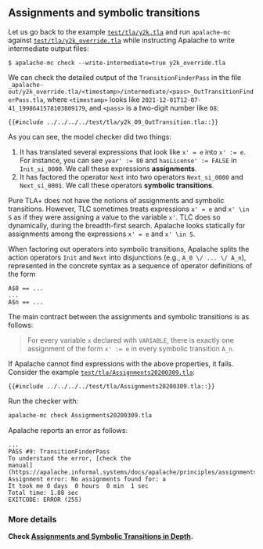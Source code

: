 <a name="assignments"></a>
<a name="symbolicTransitions"></a>
## Assignments and symbolic transitions

Let us go back to the example
[`test/tla/y2k.tla`](https://github.com/informalsystems/apalache/blob/unstable/test/tla/y2k.tla)
and run `apalache-mc` against
[`test/tla/y2k_override.tla`](https://github.com/informalsystems/apalache/blob/unstable/test/tla/y2k_override.tla)
while instructing Apalache to write intermediate output files:

```console
$ apalache-mc check --write-intermediate=true y2k_override.tla
```

We can check the detailed output of the `TransitionFinderPass` in the file
`_apalache-out/y2k_override.tla/<timestamp>/intermediate/<pass>_OutTransitionFinderPass.tla`, where
`<timestamp>` looks like `2021-12-01T12-07-41_1998641578103809179`, and `<pass>` is a two-digit number like `08`:

```tla
{{#include ../../../../test/tla/y2k_09_OutTransition.tla::}}
```

As you can see, the model checker did two things:

1. It has translated several expressions that look like `x' = e` into `x' := e`.
   For instance, you can see `year' := 80` and `hasLicense' := FALSE` in
   `Init_si_0000`. We call these expressions **assignments**.
1. It has factored the operator `Next` into two operators `Next_si_0000` and `Next_si_0001`.
   We call these operators **symbolic transitions**.

Pure TLA+ does not have the notions of assignments and symbolic
transitions.  However, TLC sometimes treats expressions `x' = e` and `x' \in S`
as if they were assigning a value to the variable `x'`. TLC does so
dynamically, during the breadth-first search. Apalache looks statically for assignments
among the expressions `x' = e` and `x' \in S`.

When factoring out operators into symbolic transitions, Apalache splits the
action operators `Init` and `Next` into disjunctions (e.g., `A_0 \/ ... \/ A_n`),
represented in the concrete syntax as a sequence of operator definitions of the
form

``` tla
A$0 == ...
...
A$n == ...
```

The main contract between the assignments and symbolic transitions is as
follows:

> For every variable `x` declared with `VARIABLE`, there is exactly one
> assignment of the form `x' := e` in every symbolic transition `A_n`.

If Apalache cannot find expressions with the above properties, it fails.
Consider the example
[`test/tla/Assignments20200309.tla`](https://github.com/informalsystems/apalache/blob/unstable/test/tla/Assignments20200309.tla):

```tla
{{#include ../../../../test/tla/Assignments20200309.tla::}}
```

Run the checker with:

```bash
apalache-mc check Assignments20200309.tla
```

Apalache reports an error as follows:

```console
...
PASS #9: TransitionFinderPass
To understand the error, [check the
manual](https://apalache.informal.systems/docs/apalache/principles/assignments.html):
Assignment error: No assignments found for: a
It took me 0 days  0 hours  0 min  1 sec
Total time: 1.88 sec
EXITCODE: ERROR (255)
```

### More details

**Check [Assignments and Symbolic Transitions in
Depth](../assignments-in-depth.md).**

